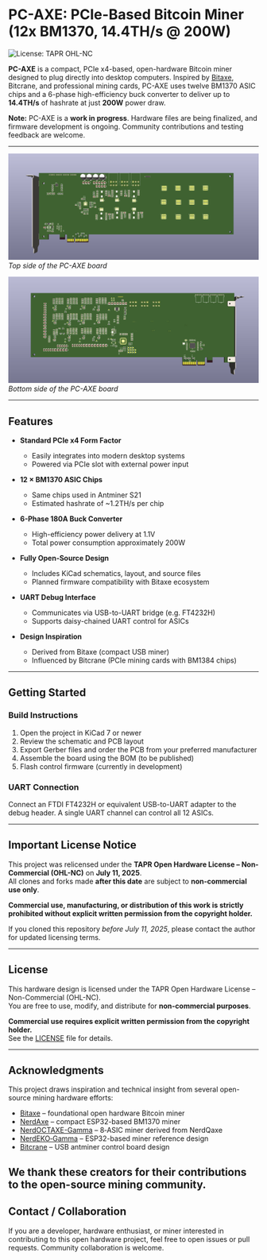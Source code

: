 # PC-AXE: PCIe-Based Bitcoin Miner (12x BM1370, 14.4TH/s @ 200W)

![License: TAPR OHL-NC](https://img.shields.io/badge/License-TAPR%20OHL--NC-blue.svg)

**PC-AXE** is a compact, PCIe x4-based, open-hardware Bitcoin miner designed to plug directly into desktop computers. Inspired by [Bitaxe](https://github.com/skot/bitaxe), Bitcrane, and professional mining cards, PC-AXE uses twelve BM1370 ASIC chips and a 6-phase high-efficiency buck converter to deliver up to **14.4TH/s** of hashrate at just **200W** power draw.


**Note:** PC-AXE is a **work in progress**. Hardware files are being finalized, and firmware development is ongoing. Community contributions and testing feedback are welcome.

---

![PC-AXE Top View](./images/top.png)  
*Top side of the PC-AXE board*

![PC-AXE Bottom View](./images/bottom.png)  
*Bottom side of the PC-AXE board*

---

## Features

- **Standard PCIe x4 Form Factor**
  - Easily integrates into modern desktop systems
  - Powered via PCIe slot with external power input

- **12 × BM1370 ASIC Chips**
  - Same chips used in Antminer S21
  - Estimated hashrate of ~1.2TH/s per chip

- **6-Phase 180A Buck Converter**
  - High-efficiency power delivery at 1.1V
  - Total power consumption approximately 200W

- **Fully Open-Source Design**
  - Includes KiCad schematics, layout, and source files
  - Planned firmware compatibility with Bitaxe ecosystem

- **UART Debug Interface**
  - Communicates via USB-to-UART bridge (e.g. FT4232H)
  - Supports daisy-chained UART control for ASICs

- **Design Inspiration**
  - Derived from Bitaxe (compact USB miner)
  - Influenced by Bitcrane (PCIe mining cards with BM1384 chips)

---

## Getting Started

### Build Instructions

1. Open the project in KiCad 7 or newer
2. Review the schematic and PCB layout
3. Export Gerber files and order the PCB from your preferred manufacturer
4. Assemble the board using the BOM (to be published)
5. Flash control firmware (currently in development)

### UART Connection

Connect an FTDI FT4232H or equivalent USB-to-UART adapter to the debug header. A single UART channel can control all 12 ASICs.

---

## Important License Notice  
This project was relicensed under the **TAPR Open Hardware License – Non-Commercial (OHL-NC)** on **July 11, 2025**.  
All clones and forks made **after this date** are subject to **non-commercial use only**.  

**Commercial use, manufacturing, or distribution of this work is strictly prohibited without explicit written permission from the copyright holder.**  

If you cloned this repository *before July 11, 2025*, please contact the author for updated licensing terms.

---

## License

This hardware design is licensed under the TAPR Open Hardware License – Non-Commercial (OHL-NC).  
You are free to use, modify, and distribute for **non-commercial purposes**.  

**Commercial use requires explicit written permission from the copyright holder.**  
See the [LICENSE](LICENSE) file for details.

---

## Acknowledgments

This project draws inspiration and technical insight from several open-source mining hardware efforts:

- [Bitaxe](https://github.com/skot/bitaxe) – foundational open hardware Bitcoin miner  
- [NerdAxe](https://github.com/BitMaker-hub/NerdAxe) – compact ESP32-based BM1370 miner 
- [NerdOCTAXE-Gamma](https://github.com/5toliv/NerdOCTAXE-Gamma) – 8‑ASIC miner derived from NerdQaxe 
- [NerdEKO‑Gamma](https://github.com/phil31/NerdEKO-Gamma) – ESP32-based miner reference design   
- [Bitcrane](https://bitcointalk.org/index.php?topic=951507.0) – USB antminer control board  design

We thank these creators for their contributions to the open-source mining community.
---

## Contact / Collaboration

If you are a developer, hardware enthusiast, or miner interested in contributing to this open hardware project, feel free to open issues or pull requests. Community collaboration is welcome.

